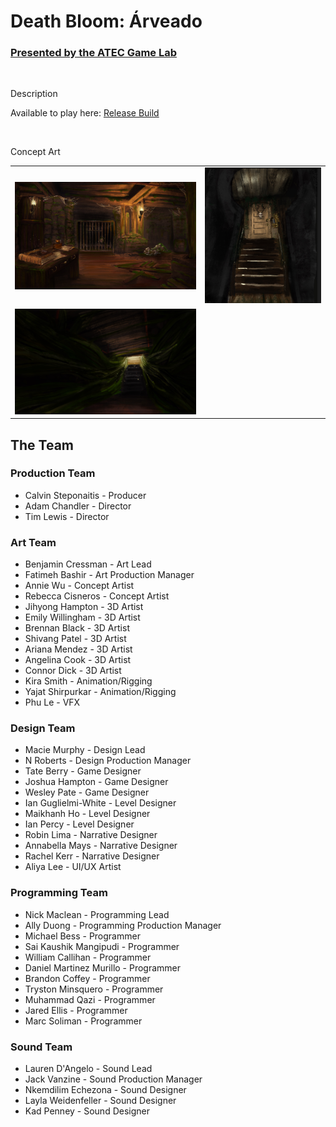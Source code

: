 # Death Bloom: Árveado

### [Presented by the ATEC Game Lab](https://atec-animgames.com/game-lab)

<br>

Description

Available to play here: [Release Build]()

<br>

Concept Art

<table>
    <tr>
        <td witdh="50%"> <img src='./docs/Concept_Cellar.png'> </td>
        <td witdh="50%"> <img src='./docs/Concept_ThroughKeyhole.png'> </td>
    </tr>
    <tr>
        <td witdh="50%"> <img src='./docs/Concept_Squeeze.png'> </td>
    </tr>
</table>

<!-- ![Concept Art](./docs/Concept_ThroughKeyhole.png) -->

## The Team

### Production Team

- Calvin Steponaitis - Producer
- Adam Chandler - Director
- Tim Lewis - Director

### Art Team

- Benjamin Cressman - Art Lead
- Fatimeh Bashir - Art Production Manager
- Annie Wu - Concept Artist
- Rebecca Cisneros - Concept Artist
- Jihyong Hampton - 3D Artist
- Emily Willingham - 3D Artist
- Brennan Black - 3D Artist
- Shivang Patel - 3D Artist
- Ariana Mendez - 3D Artist
- Angelina Cook - 3D Artist
- Connor Dick - 3D Artist
- Kira Smith - Animation/Rigging
- Yajat Shirpurkar - Animation/Rigging
- Phu Le - VFX

### Design Team

- Macie Murphy - Design Lead
- N Roberts - Design Production Manager
- Tate Berry - Game Designer
- Joshua Hampton - Game Designer
- Wesley Pate - Game Designer
- Ian Guglielmi-White - Level Designer
- Maikhanh Ho - Level Designer
- Ian Percy - Level Designer
- Robin Lima - Narrative Designer
- Annabella Mays - Narrative Designer
- Rachel Kerr - Narrative Designer
- Aliya Lee - UI/UX Artist

### Programming Team

- Nick Maclean - Programming Lead
- Ally Duong - Programming Production Manager
- Michael Bess - Programmer
- Sai Kaushik Mangipudi - Programmer
- William Callihan - Programmer
- Daniel Martinez Murillo - Programmer
- Brandon Coffey - Programmer
- Tryston Minsquero - Programmer
- Muhammad Qazi - Programmer
- Jared Ellis - Programmer
- Marc Soliman - Programmer

### Sound Team

- Lauren D'Angelo - Sound Lead
- Jack Vanzine - Sound Production Manager
- Nkemdilim Echezona - Sound Designer
- Layla Weidenfeller - Sound Designer
- Kad Penney - Sound Designer
